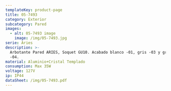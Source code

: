 ```yaml
---
templateKey: product-page
title: 05-7493
category: Exterior
subcategory: Pared
images:
  - alt: 05-7493 image
    image: /img/05-7493.jpg
serie: Aries
description: >-
  Arbotante Pared ARIES, Soquet GU10. Acabado blanco -01, gris -03 y grafito
  -04.
material: Aluminio+Cristal Templado
consumption: Max 35W
voltage: 127V
ip: IP44
dataSheet: /img/05-7493.pdf
---
```


